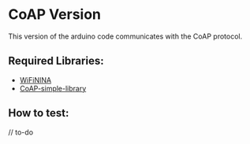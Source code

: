 # CoAP Version

This version of the arduino code communicates with the CoAP protocol.

## Required Libraries:
- [WiFiNINA](https://www.arduino.cc/reference/en/libraries/wifinina/)
- [CoAP-simple-library](https://www.arduino.cc/reference/en/libraries/coap-simple-library/)


## How to test:

// to-do